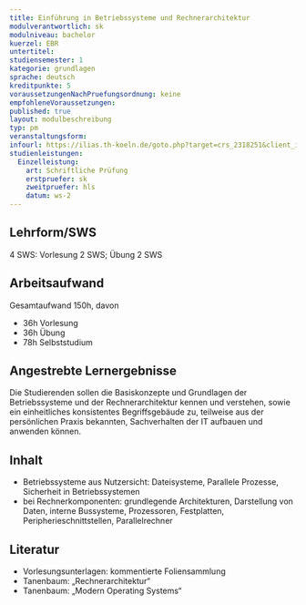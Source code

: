 ```yaml
---
title: Einführung in Betriebssysteme und Rechnerarchitektur
modulverantwortlich: sk
modulniveau: bachelor
kuerzel: EBR
untertitel:
studiensemester: 1
kategorie: grundlagen
sprache: deutsch
kreditpunkte: 5
voraussetzungenNachPruefungsordnung: keine
empfohleneVoraussetzungen: 
published: true
layout: modulbeschreibung
typ: pm
veranstaltungsform: 
infourl: https://ilias.th-koeln.de/goto.php?target=crs_2318251&client_id=ILIAS_FH_Koeln
studienleistungen:
  Einzelleistung:
    art: Schriftliche Prüfung
    erstpruefer: sk
    zweitpruefer: hls
    datum: ws-2
---
```


## Lehrform/SWS

4 SWS: Vorlesung 2 SWS; Übung 2 SWS

## Arbeitsaufwand

Gesamtaufwand 150h, davon 

- 36h Vorlesung 
- 36h Übung
- 78h Selbststudium 

## Angestrebte Lernergebnisse
Die Studierenden sollen die Basiskonzepte und Grundlagen der Betriebssysteme und der Rechnerarchitektur kennen und verstehen, sowie ein einheitliches konsistentes Begriffsgebäude zu, teilweise aus der persönlichen Praxis bekannten, Sachverhalten der IT aufbauen und anwenden können.

## Inhalt
* Betriebssysteme aus Nutzersicht: Dateisysteme, Parallele Prozesse, Sicherheit in Betriebssystemen
* bei Rechnerkomponenten: grundlegende Architekturen, Darstellung von Daten, interne Bussysteme, Prozessoren, Festplatten, Peripherieschnittstellen, Parallelrechner


## Literatur
- Vorlesungsunterlagen: kommentierte Foliensammlung
- Tanenbaum: „Rechnerarchitektur“
- Tanenbaum: „Modern Operating Systems“

